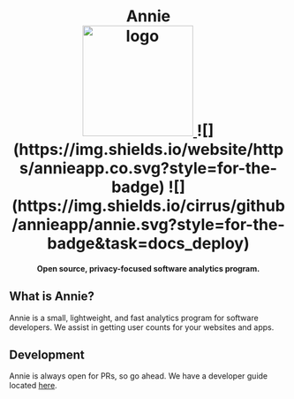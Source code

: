 <h1 align="center">
  Annie<br />
  <a href="https://annieapp.co" title="Visit Annie's Website">
    <img src="https://raw.githubusercontent.com/annieapp/annie/master/frontend/assets/logo_65percent_downsized.png" width="200px" height="200px" alt="logo" />
  </a>
  ![](https://img.shields.io/website/https/annieapp.co.svg?style=for-the-badge) ![](https://img.shields.io/cirrus/github/annieapp/annie.svg?style=for-the-badge&task=docs_deploy)
</h1>

<h4 align="center">
  Open source, privacy-focused software analytics program.
</h4>

## What is Annie?

Annie is a small, lightweight, and fast analytics program for software developers. We assist in getting user counts for your websites and apps.

## Development

Annie is always open for PRs, so go ahead. We have a developer guide located [here](https://docs.annieapp.co/development/).
